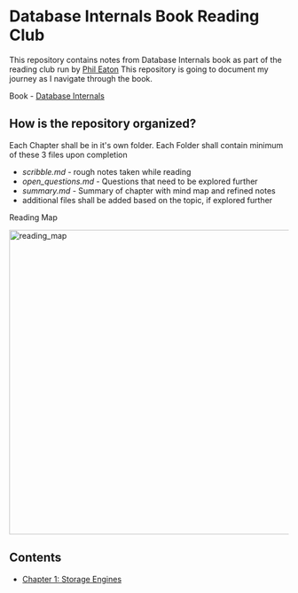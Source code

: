 # Database Internals Book Reading Club
This repository contains notes from Database Internals book as part of the reading club run by [Phil Eaton](https://www.linkedin.com/in/eatonphil/) 
This repository is going to document my journey as I navigate through the book.

Book - [Database Internals](https://www.amazon.com/Database-Internals-Deep-Distributed-Systems/dp/1492040347/ref=sr_1_1?crid=8TQNHI077ZWV&keywords=database+internals&qid=1699291621&sprefix=Database%2Caps%2C216&sr=8-10)

## How is the repository organized?

Each Chapter shall be in it's own folder. Each Folder shall contain minimum of these 3 files upon completion
- *scribble.md* - rough notes taken while reading
- *open_questions.md* - Questions that need to be explored further
- *summary.md* - Summary of chapter with mind map and refined notes
- additional files shall be added based on the topic, if explored further

Reading Map

<img width="549" alt="reading_map" src="https://github.com/ashishpaliwal007/database-internals-book-reading/assets/148831617/c3f8b206-e991-423d-886c-64a7a92bd8eb">

## Contents
- [Chapter 1: Storage Engines](Week1-StorageEngines/README.md)

